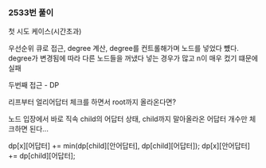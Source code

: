 ### 2533번 풀이

첫 시도 케이스(시간초과)

우선순위 큐로 접근, degree 계산, degree를 컨트롤해가며 노드를 넣었다 뻈다.
degree가 변경됨에 따라 다른 노드들을 꺼냈다 넣는 경우가 많고 n이 매우 컸기 떄문에 실패

두번째 접근 - DP

리프부터 얼리어답터 체크를 하면서 root까지 올라온다면?

노드 입장에서 바로 직속 child의 어답터 상태, child까지 말아올라온 어답터 개수만 체크하면 된다...

dp[x][어답터] += min(dp[child][안어답터], dp[child][어답터]);
dp[x][안어답터] += dp[child][어답터];



